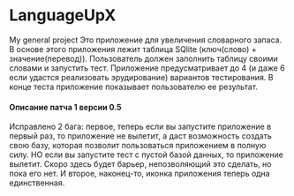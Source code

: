 # LanguageUpX
My general project
Это приложение для увеличения словарного запаса. В основе этого приложения лежит таблица SQlite (ключ(слово) + значение(перевод)). Пользователь должен заполнить таблицу своими словами и запустить тест. Приложение предусматривает до 4 (и даже 6 если удастся реализовать эрудирование) вариантов тестирования. В конце теста приложение показывает пользователю ее результат.
#### Описание патча 1 версии 0.5
Исправлено 2 бага: первое, теперь если вы запустите приложение в первый раз, то приложение не вылетит, а даст возможность создать свою базу, которая позволит пользоваться приложением в полную силу. НО если вы запустите тест с пустой базой данных, то приложение вылетит. Скоро здесь будет барьер, непозволяющий это сделать, но пока его нет. И второе, наконец-то, иконка приложения теперь одна единственная.
